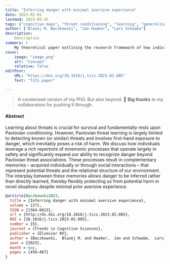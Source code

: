 ```yaml
---
title: "Inferring danger with minimal aversive experience" 
date: 2023-02-01
lastmod: 2023-02-15
tags: ["cognitive maps", "threat conditioning", "learning", "generalisation", "memory integration"]
author: ["Blazej M. Baczkowski", "Jan Haaker", "Lars Schwabe"]
description: 
    Description
summary: |
    My theoretical paper outlining the research framework of how individuals protect themselves from danger despite minimal aversive experience using mnemonic processes.
cover:
    image: "image.png"
    alt: "Concept"
    relative: false
editPost:
    URL: "https://doi.org/10.1016/j.tics.2023.02.005"
    Text: "TiCS paper"

---
```


> A condensed version of my PhD. But also beyond. 🚀 **Big thanks** to my collaborators for pushing it through.


<!--     Pavlovian threat conditioning is a fundamental process of how we learn about threats. However, learning from first-hand exposure to danger inevitably involves a risk of harm and is largely limited to detecting known (or similar) threats. To predict and detect novel threats, Pavlovian threat memory needs to be complemented by other learning systems that operate mainly in safety and represent threats and the structure of our environment in rapid episodic memory, relational (map-like) memory, and conceptual knowledge. Complementary memories of threats and the structure of our environment may also result from communication with and observation of others, which largely spares exposure to danger. Building knowledge about the world beyond first-hand Pavlovian threat conditioning allows danger to be inferred rather than learned, which crucially minimizes the risk of harm to the organism. -->

#### Abstract

Learning about threats is crucial for survival and fundamentally rests upon Pavlovian conditioning. However, Pavlovian threat learning is largely limited to detecting known (or similar) threats and involves first-hand exposure to danger, which inevitably poses a risk of harm. We discuss how individuals leverage a rich repertoire of mnemonic processes that operate largely in safety and significantly expand our ability to recognize danger beyond Pavlovian threat associations. These processes result in complementary memories – acquired individually or through social interactions – that represent potential threats and the relational structure of our environment. The interplay between these memories allows danger to be inferred rather than directly learned, thereby flexibly protecting us from potential harm in novel situations despite minimal prior aversive experience.


```BibTeX
@article{Baczkowski2023,
  title = {Inferring danger with minimal aversive experience},
  volume = {27},
  ISSN = {1364-6613},
  url = {http://dx.doi.org/10.1016/j.tics.2023.02.005},
  DOI = {10.1016/j.tics.2023.02.005},
  number = {5},
  journal = {Trends in Cognitive Sciences},
  publisher = {Elsevier BV},
  author = {Baczkowski,  Blazej M. and Haaker,  Jan and Schwabe,  Lars},
  year = {2023},
  month = may,
  pages = {456–467}
}
```